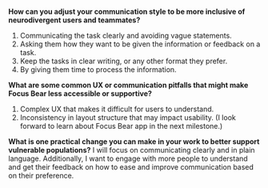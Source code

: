 **How can you adjust your communication style to be more inclusive of neurodivergent users and teammates?**
1. Communicating the task clearly and avoiding vague statements.
2. Asking them how they want to be given the information or feedback on a task.
3. Keep the tasks in clear writing, or any other format they prefer.
4. By giving them time to process the information.

**What are some common UX or communication pitfalls that might make Focus Bear less accessible or supportive?**
1. Complex UX that makes it difficult for users to understand.
2. Inconsistency in layout structure that may impact usability.
(I look forward to learn about Focus Bear app in the next milestone.)

**What is one practical change you can make in your work to better support vulnerable populations?**
I will focus on communicating clearly and in plain language. Additionally, I want to engage with more people to understand and get their feedback on how to ease and improve communication based on their preference.
